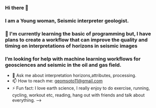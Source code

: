 ### Hi there 👋 
### I am a Young woman, Seismic interpreter geologist. 
### 🌱 I'm currently learning the basic of programming but, I have plans to create a workflow that can improve the quality and timing on interpretations of horizons in seismic images
### I’m looking for help with machine learning workflows for geosciences and seismic in the oil and gas field. 
- 💬 Ask me about interpretation horizons,attributes, processing. 
- 📫 How to reach me: geomsoto11@gmail.com 
- ⚡ Fun fact: I love earth science, I really enjoy to do exercise, running, cycling, workout etc, reading, hang out with friends and talk about everything. 
-->
